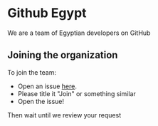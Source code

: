 # Github Egypt

We are a team of Egyptian developers on GitHub

## Joining the organization
To join the team:

- Open an issue [here](https://github.com/github-egypt/join/issues?q=is%3Aissue+is%3Aopen+sort%3Aupdated-desc).
- Please title it "Join" or something similar
- Open the issue!

Then wait until we review your request
